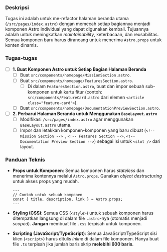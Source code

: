 ### **Deskripsi**

Tugas ini adalah untuk me-refactor halaman beranda utama (`/src/pages/index.astro`) dengan memecah setiap bagiannya menjadi komponen Astro individual yang dapat digunakan kembali. Tujuannya adalah untuk meningkatkan *maintainability*, keterbacaan, dan reusabilitas. Semua komponen baru harus dirancang untuk menerima `Astro.props` untuk konten dinamis.

### **Tugas-tugas**

-   [ ] **1. Buat Komponen Astro untuk Setiap Bagian Halaman Beranda**
    -   [ ] Buat `src/components/homepage/MissionSection.astro`.
    -   [ ] Buat `src/components/homepage/FeaturesSection.astro`.
        -   [ ] Di dalam `FeaturesSection.astro`, buat dan impor sebuah sub-komponen untuk kartu fitur (contoh: `src/components/FeatureCard.astro` dari elemen `<article class="feature-card">`).
    -   [ ] Buat `src/components/homepage/DocumentationPreviewSection.astro`.

-   [ ] **2. Perbarui Halaman Beranda untuk Menggunakan `BaseLayout.astro`**
    -   [ ] Modifikasi `/src/pages/index.astro` agar menggunakan `BaseLayout.astro` utama.
    -   [ ] Impor dan letakkan komponen-komponen yang baru dibuat (`<!-- Mission Section --> `, `<!-- Features Section -->`, `<!-- Documentation Preview Section -->`) sebagai isi untuk `<slot />` dari layout.

### **Panduan Teknis**

* **Props untuk Komponen**: Semua komponen harus *stateless* dan menerima kontennya melalui `Astro.props`. Gunakan *object destructuring* untuk akses props yang mudah.
    ```astro
    ---
    // Contoh untuk sebuah komponen
    const { title, description, link } = Astro.props;
    ---
    ```

* **Styling (CSS)**: Semua CSS (`<style>`) untuk sebuah komponen harus ditempatkan langsung di dalam file `.astro`-nya (otomatis menjadi *scoped*). **Jangan** membuat file `.css` terpisah untuk komponen.

* **Scripting (JavaScript/TypeScript)**: Semua JavaScript/TypeScript sisi klien (`<script>`) harus ditulis *inline* di dalam file komponen. Hanya buat file `.ts` terpisah jika jumlah baris skrip **melebihi 600 baris**.